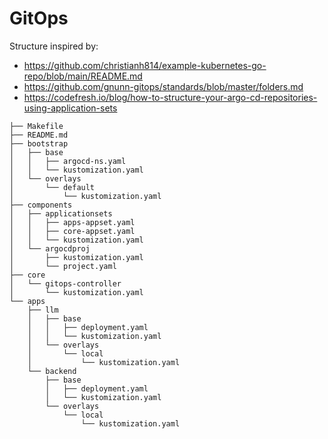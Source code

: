 # GitOps


Structure inspired by:
- https://github.com/christianh814/example-kubernetes-go-repo/blob/main/README.md
- https://github.com/gnunn-gitops/standards/blob/master/folders.md
- https://codefresh.io/blog/how-to-structure-your-argo-cd-repositories-using-application-sets


```
├── Makefile
├── README.md
├── bootstrap
│   ├── base
│   │   ├── argocd-ns.yaml
│   │   └── kustomization.yaml
│   └── overlays
│       └── default
│           └── kustomization.yaml
├── components
│   ├── applicationsets
│   │   ├── apps-appset.yaml
│   │   ├── core-appset.yaml
│   │   └── kustomization.yaml
│   └── argocdproj
│       ├── kustomization.yaml
│       └── project.yaml
├── core
│   └── gitops-controller
│       └── kustomization.yaml
└── apps
    ├── llm
    │   ├── base
    │   │   ├── deployment.yaml
    │   │   └── kustomization.yaml
    │   └── overlays
    │       └── local
    │           └── kustomization.yaml
    └── backend
        ├── base
        │   ├── deployment.yaml
        │   └── kustomization.yaml
        └── overlays
            └── local
                └── kustomization.yaml
```
